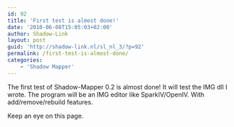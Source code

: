 ```yaml
---
id: 92
title: 'First test is almost done!'
date: '2010-06-08T15:05:03+02:00'
author: Shadow-Link
layout: post
guid: 'http://shadow-link.nl/sl_nl_3/?p=92'
permalink: /first-test-is-almost-done/
categories:
    - 'Shadow Mapper'
---
```


The first test of Shadow-Mapper 0.2 is almost done! It will test the IMG dll I wrote. The program will be an IMG editor like SparkIV/OpenIV. With add/remove/rebuild features.

Keep an eye on this page.